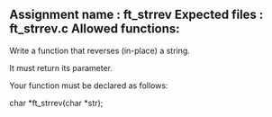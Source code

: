 Assignment name  : ft_strrev
Expected files   : ft_strrev.c
Allowed functions: 
--------------------------------------------------------------------------------

Write a function that reverses (in-place) a string.

It must return its parameter.

Your function must be declared as follows:

char    *ft_strrev(char *str);